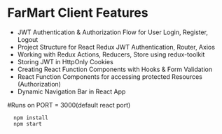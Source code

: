 # FarMart Client Features

- JWT Authentication & Authorization Flow for User Login, Register, Logout
- Project Structure for React Redux JWT Authentication, Router, Axios
- Working with Redux Actions, Reducers, Store using redux-toolkit
- Storing JWT in HttpOnly Cookies
- Creating React Function Components with Hooks & Form Validation
- React Function Components for accessing protected Resources (Authorization)
- Dynamic Navigation Bar in React App

#Runs on PORT = 3000(default react port)

```shell
  npm install
  npm start
```
